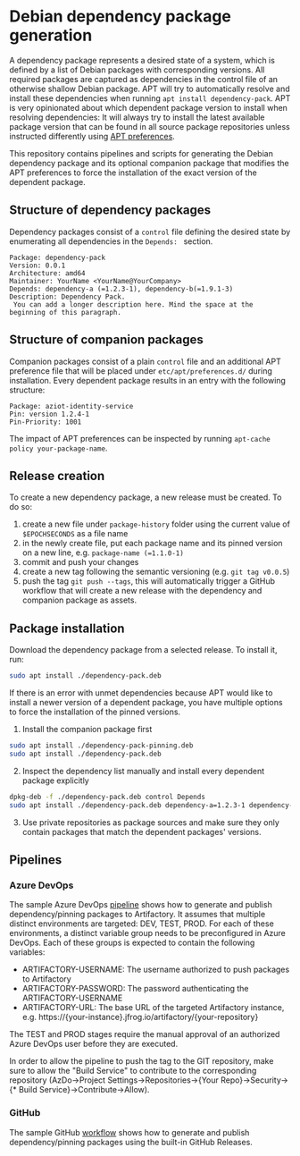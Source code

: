 # Debian dependency package generation

A dependency package represents a desired state of a system, which is defined by a list of Debian packages with corresponding versions. All required packages are captured as dependencies in the control file of an otherwise shallow Debian package. APT will try to automatically resolve and install these dependencies when running `apt install dependency-pack`. APT is very opinionated about which dependent package version to install when resolving dependencies: It will always try to install the latest available package version that can be found in all source package repositories unless instructed differently using [APT preferences](https://manpages.debian.org/bullseye/apt/apt_preferences.5.en.html).

This repository contains pipelines and scripts for generating the Debian dependency package and its optional companion package that modifies the APT preferences to force the installation of the exact version of the dependent package.

## Structure of dependency packages

Dependency packages consist of a `control` file defining the desired state by enumerating all dependencies in the `Depends: ` section.

```
Package: dependency-pack
Version: 0.0.1
Architecture: amd64
Maintainer: YourName <YourName@YourCompany>
Depends: dependency-a (=1.2.3-1), dependency-b(=1.9.1-3)
Description: Dependency Pack.
 You can add a longer description here. Mind the space at the beginning of this paragraph.
```

## Structure of companion packages

Companion packages consist of a plain `control` file and an additional APT preference file that will be placed under `etc/apt/preferences.d/` during installation. Every dependent package results in an entry with the following structure:

```
Package: aziot-identity-service
Pin: version 1.2.4-1
Pin-Priority: 1001
```

The impact of APT preferences can be inspected by running `apt-cache policy your-package-name`.


## Release creation

To create a new dependency package, a new release must be created. To do so:

1. create a new file under `package-history` folder using the current value of `$EPOCHSECONDS` as a file name
2. in the newly create file, put each package name and its pinned version on a new line, e.g. `package-name (=1.1.0-1)`
3. commit and push your changes
4. create a new tag following the semantic versioning (e.g. `git tag v0.0.5`)
5. push the tag `git push --tags`, this will automatically trigger a GitHub workflow that will create a new release with the dependency and companion package as assets.

## Package installation

Download the dependency package from a selected release. To install it, run:

```bash
sudo apt install ./dependency-pack.deb
```

If there is an error with unmet dependencies because APT would like to install a newer version of a dependent package, you have multiple options to force the installation of the pinned versions.

1. Install the companion package first
```bash
sudo apt install ./dependency-pack-pinning.deb
sudo apt install ./dependency-pack.deb
```

2. Inspect the dependency list manually and install every dependent package explicitly
```bash
dpkg-deb -f ./dependency-pack.deb control Depends
sudo apt install ./dependency-pack.deb dependency-a=1.2.3-1 dependency-b=1.9.1-3
```

3. Use private repositories as package sources and make sure they only contain packages that match the dependent packages' versions.


## Pipelines

### Azure DevOps
The sample Azure DevOps [pipeline](./.azdo/pipelines/release-packages.yml) shows how to generate and publish dependency/pinning packages to Artifactory. It assumes that multiple distinct environments are targeted: DEV, TEST, PROD. For each of these environments, a distinct variable group needs to be preconfigured in Azure DevOps. Each of these groups is expected to contain the following variables:
- ARTIFACTORY-USERNAME: The username authorized to push packages to Artifactory
- ARTIFACTORY-PASSWORD: The password authenticating the ARTIFACTORY-USERNAME
- ARTIFACTORY-URL: The base URL of the targeted Artifactory instance, e.g. https://{your-instance}.jfrog.io/artifactory/{your-repository}

The TEST and PROD stages require the manual approval of an authorized Azure DevOps user before they are executed.

In order to allow the pipeline to push the tag to the GIT repository, make sure to allow the "Build Service" to contribute to the corresponding repository (AzDo->Project Settings->Repositories->{Your Repo}->Security->{* Build Service}->Contribute->Allow).

### GitHub
The sample GitHub [workflow](./.github/workflows/generate-package.yml) shows how to generate and publish dependency/pinning packages using the built-in GitHub Releases.